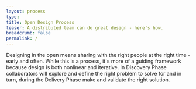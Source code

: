 ```yaml
---
layout: process
type:
title: Open Design Process
teaser: A distributed team can do great design - here's how.
breadcrumb: false
permalink: /
---
```


Designing in the open means sharing with the right people at the right time - early and often. While this is a process, it's more of a guiding framework because design is both nonlinear and iterative. In Discovery Phase collaborators will explore and define the right problem to solve for and in turn, during the Delivery Phase make and validate the right solution.

